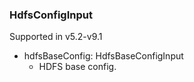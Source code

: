 ### HdfsConfigInput
Supported in v5.2-v9.1

- hdfsBaseConfig: HdfsBaseConfigInput
  - HDFS base config.
